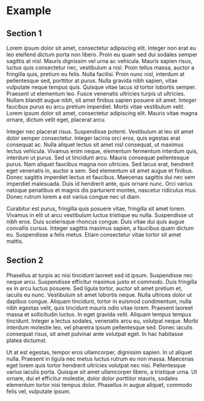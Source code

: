 # Example

## Section 1
Lorem ipsum dolor sit amet, consectetur adipiscing elit. Integer non erat eu leo eleifend dictum porta non libero. Proin eu quam sed dui sodales semper sagittis at nisl. Mauris dignissim vel urna ac vehicula. Mauris sapien risus, luctus quis consectetur nec, vestibulum a nisl. Proin tellus massa, auctor a fringilla quis, pretium eu felis. Nulla facilisi. Proin nunc nisl, interdum at pellentesque sed, porttitor at purus. Nulla gravida nibh sapien, vitae vulputate neque tempus quis. Quisque vitae lacus id tortor lobortis semper. Praesent ut elementum leo. Fusce venenatis ultricies turpis ut ultricies. Nullam blandit augue nibh, sit amet finibus sapien posuere sit amet. Integer faucibus purus eu arcu pretium imperdiet. Morbi vitae vestibulum velit. Lorem ipsum dolor sit amet, consectetur adipiscing elit. Mauris vitae magna ornare, dictum velit eget, placerat arcu.

Integer nec placerat risus. Suspendisse potenti. Vestibulum at leo sit amet dolor semper consectetur. Integer lacinia orci eros, quis egestas erat consequat ac. Nulla aliquet lectus sit amet nisl consequat, ut maximus lectus vehicula. Vivamus enim neque, elementum fermentum interdum quis, interdum ut purus. Sed ut tincidunt arcu. Mauris consequat pellentesque purus. Nam aliquet faucibus magna non ultricies. Sed lacus erat, hendrerit eget venenatis in, auctor a sem. Sed elementum sit amet augue et finibus. Donec sagittis imperdiet lectus et faucibus. Maecenas sagittis dui nec sem imperdiet malesuada. Duis id hendrerit ante, quis ornare nunc. Orci varius natoque penatibus et magnis dis parturient montes, nascetur ridiculus mus. Donec rutrum lorem a est varius congue nec ut diam.

Curabitur est purus, fringilla quis posuere vitae, fringilla sit amet lorem. Vivamus in elit ut arcu vestibulum luctus tristique eu nulla. Suspendisse ut nibh eros. Duis scelerisque rhoncus congue. Duis vitae dui quis augue convallis cursus. Integer sagittis maximus sapien, a faucibus quam dictum eu. Suspendisse a felis metus. Etiam consectetur vitae tortor sit amet mattis.

## Section 2
Phasellus at turpis ac nisi tincidunt laoreet sed id ipsum. Suspendisse nec neque arcu. Suspendisse efficitur maximus justo et commodo. Duis fringilla ex in arcu luctus posuere. Sed ligula tortor, auctor sit amet pretium et, iaculis eu nunc. Vestibulum sit amet lobortis neque. Nulla ultrices dolor ut dapibus congue. Aliquam tincidunt, tortor in euismod condimentum, nulla nibh egestas velit, quis tincidunt mauris odio vitae lorem. Praesent laoreet massa et sollicitudin luctus. In eget gravida velit. Aliquam tempus tempus tincidunt. Integer a lectus sodales, venenatis arcu eu, volutpat neque. Morbi interdum molestie leo, vel pharetra ipsum pellentesque sed. Donec iaculis consequat risus, sit amet pulvinar ante volutpat eget. In hac habitasse platea dictumst.

Ut at est egestas, tempor eros ullamcorper, dignissim sapien. In ut aliquet nulla. Praesent in ligula nec metus luctus rutrum eu non massa. Maecenas eget lorem quis tortor hendrerit ultricies volutpat nec nisi. Pellentesque varius iaculis porta. Quisque sit amet ullamcorper libero, a tristique urna. Ut ornare, dui et efficitur molestie, dolor dolor porttitor mauris, sodales elementum tortor nisi tempus dolor. Phasellus in augue aliquet, commodo felis vel, vulputate ipsum.